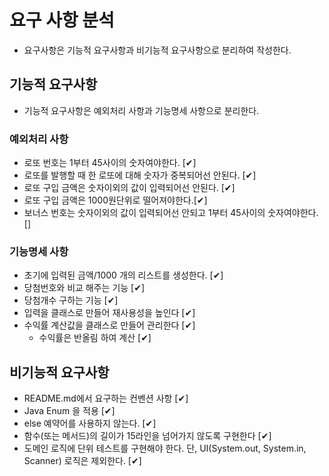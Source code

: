 # 요구 사항 분석

* 요구사항은 기능적 요구사항과 비기능적 요구사항으로 분리하여 작성한다.

## 기능적 요구사항

* 기능적 요구사항은 예외처리 사항과 기능명세 사항으로 분리한다.

### 예외처리 사항

- 로또 번호는 1부터 45사이의 숫자여야한다. [✔]
- 로또를 발행할 때 한 로또에 대해 숫자가 중복되어선 안된다. [✔]
- 로또 구입 금액은 숫자이외의 값이 입력되어선 안된다. [✔]
- 로또 구입 금액은 1000원단위로 떨어져야한다.[✔]
- 보너스 번호는 숫자이외의 값이 입력되어선 안되고 1부터 45사이의 숫자여야한다. []

### 기능명세 사항

- 초기에 입력된 금액/1000 개의 리스트를 생성한다. [✔]
- 당첨번호와 비교 해주는 기능 [✔]
- 당첨개수 구하는 기능 [✔]
- 입력을 클래스로 만들어 재사용성을 높인다 [✔]
- 수익률 계산값을 클래스로 만들어 관리한다 [✔]
  - 수익률은 반올림 하여 계산 [✔] 

## 비기능적 요구사항

- README.md에서 요구하는 컨벤션 사항 [✔]
- Java Enum 을 적용 [✔]
- else 예약어를 사용하지 않는다. [✔]
- 함수(또는 메서드)의 길이가 15라인을 넘어가지 않도록 구현한다 [✔]
- 도메인 로직에 단위 테스트를 구현해야 한다. 단, UI(System.out, System.in, Scanner) 로직은 제외한다. [✔]